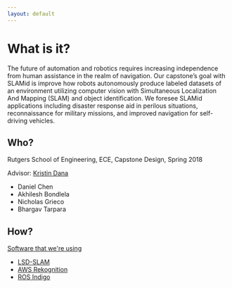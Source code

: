 ```yaml
---
layout: default
---
```


# What is it?
The future of automation and robotics requires increasing independence from human assistance in the realm of navigation. Our capstone’s goal with SLAMid is improve how robots autonomously produce labeled datasets of an environment utilizing computer vision with Simultaneous Localization And Mapping (SLAM) and object identification. We foresee SLAMid applications including disaster response aid in perilous situations, reconnaissance for military missions, and improved navigation for self-driving vehicles.

## Who?
Rutgers School of Engineering, ECE, Capstone Design, Spring 2018

Advisor: [Kristin Dana](http://www.ece.rutgers.edu/~kdana/)

- Daniel Chen
- Akhilesh Bondlela
- Nicholas Grieco
- Bhargav Tarpara


## How?
<u>Software that we're using</u>
- [LSD-SLAM](https://vision.in.tum.de/research/vslam/lsdslam)
- [AWS Rekognition](https://aws.amazon.com/rekognition/)
- [ROS Indigo](http://wiki.ros.org/indigo)


<!-- [Link to another page](another-page). -->
